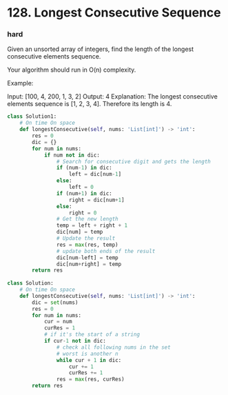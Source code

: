 # 128. Longest Consecutive Sequence
### hard
Given an unsorted array of integers, find the length of the longest consecutive elements sequence.

Your algorithm should run in O(n) complexity.

Example:

Input: [100, 4, 200, 1, 3, 2]
Output: 4
Explanation: The longest consecutive elements sequence is [1, 2, 3, 4]. Therefore its length is 4.

```python
class Solution1:
    # On time On space
    def longestConsecutive(self, nums: 'List[int]') -> 'int':
        res = 0
        dic = {}
        for num in nums:
            if num not in dic:
                # Search for consecutive digit and gets the length
                if (num-1) in dic:
                    left = dic[num-1]
                else:
                    left = 0
                if (num+1) in dic:
                    right = dic[num+1]
                else:
                    right = 0
                # Get the new length
                temp = left + right + 1
                dic[num] = temp
                # Update the result
                res = max(res, temp)
                # update both ends of the result
                dic[num-left] = temp
                dic[num+right] = temp
        return res
    
class Solution:
    # On time On space
    def longestConsecutive(self, nums: 'List[int]') -> 'int':    
        dic = set(nums)
        res = 0
        for num in nums:
            cur = num
            curRes = 1
            # if it's the start of a string
            if cur-1 not in dic:
                # check all following nums in the set
                # worst is another n
                while cur + 1 in dic:
                    cur += 1
                    curRes += 1
                res = max(res, curRes)
        return res
```